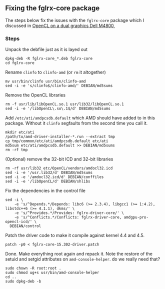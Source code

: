 ## Fixing the fglrx-core package

The steps below fix the issues with the `fglrx-core` package which I discussed in
[OpenCL on a dual graphics Dell M4800](http://io.zwets.it/2016/08/18/opencl-on-a-dual-graphics-dell-m4800/),


### Steps

Unpack the debfile just as it is layed out

    dpkg-deb -R fglrx-core_*.deb fglrx-core
    cd fglrx-core

Rename `clinfo` to `clinfo-amd` (or `rm` it altogether)

    mv usr/bin/clinfo usr/bin/clinfo-amd
    sed -i -e 's/clinfo$/clinfo-amd/' DEBIAN/md5sums

Remove the OpenCL libraries

    rm -f usr/lib/libOpenCL.so.1 usr/lib32/libOpenCL.so.1
    sed -i -e '/libOpenCL\.so\.1$/d' DEBIAN/md5sums

Add `/etc/ati/amdpcsdb.default` which AMD should have added to in this package.
Without it `clinfo` segfaults from the second time you call it.

    mkdir etc/ati
    /path/to/amd-driver-installer-*.run --extract tmp
    cp tmp/common/etc/ati/amdpcsdb.default etc/ati
    md5sum etc/ati/amdpcsdb.default >> DEBIAN/md5sums
    rm -rf tmp

(Optional) remove the 32-bit ICD and 32-bit libraries

    rm -rf usr/lib32 etc/OpenCL/vendors/amdocl32.icd
    sed -i -e '/usr.lib32/d' DEBIAN/md5sums
    sed -i -e '/amdocl32.icd/d' DEBIAN/conffiles
    sed -i -e '/libOpenCL/d' DEBIAN/shlibs

Fix the dependencies in the control file

    sed -i \
        -e 's/^Depends.*/Depends: libc6 (>= 2.3.4), libgcc1 (>= 1:4.2), libstdc++6 (>= 4.1.1), dkms/' \
        -e 's/^Provides.*/Provides: fglrx-driver-core/' \
        -e 's/^Conflicts.*/Conflicts: fglrx-driver-core, amdgpu-pro-opencl-icd/' \
      DEBIAN/control

Patch the driver code to make it compile against kernel 4.4 and 4.5.

    patch -p0 < fglrx-core-15.302-driver.patch

Done.  Make everything root again and repack it.  Note the restore of the setuid
and setgid attributes on `amd-console-helper`.  do we really need that?

    sudo chown -R root:root .
    sudo chmod ug+s usr/bin/amd-console-helper
    cd ..
    sudo dpkg-deb -b

